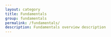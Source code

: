 ```yaml
---
layout: category
title: Fundamentals
group: fundamentals
permalink: /fundamentals/
description: Fundamentals overview description
---
```

